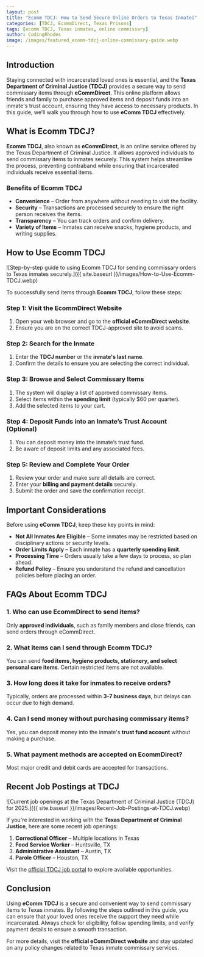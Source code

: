 ```yaml
---
layout: post
title: "Ecomm TDCJ: How to Send Secure Online Orders to Texas Inmates"
categories: [TDCJ, EcommDirect, Texas Prisons]
tags: [ecomm TDCJ, Texas inmates, online commissary]
author: CodingRhodes
image: /images/featured_ecomm-tdcj-online-commissary-guide.webp
---
```


## Introduction

Staying connected with incarcerated loved ones is essential, and the **Texas Department of Criminal Justice (TDCJ)** provides a secure way to send commissary items through **eCommDirect**. This online platform allows friends and family to purchase approved items and deposit funds into an inmate's trust account, ensuring they have access to necessary products. In this guide, we’ll walk you through how to use **eComm TDCJ** effectively.

## What is Ecomm TDCJ?

**Ecomm TDCJ**, also known as **eCommDirect**, is an online service offered by the Texas Department of Criminal Justice. It allows approved individuals to send commissary items to inmates securely. This system helps streamline the process, preventing contraband while ensuring that incarcerated individuals receive essential items.

### Benefits of Ecomm TDCJ

- **Convenience** – Order from anywhere without needing to visit the facility.
- **Security** – Transactions are processed securely to ensure the right person receives the items.
- **Transparency** – You can track orders and confirm delivery.
- **Variety of Items** – Inmates can receive snacks, hygiene products, and writing supplies.

## How to Use Ecomm TDCJ

![Step-by-step guide to using Ecomm TDCJ for sending commissary orders to Texas inmates securely.]({{ site.baseurl }}/images/How-to-Use-Ecomm-TDCJ.webp)

To successfully send items through **Ecomm TDCJ**, follow these steps:

### Step 1: Visit the EcommDirect Website

1. Open your web browser and go to the **official eCommDirect website**.
2. Ensure you are on the correct TDCJ-approved site to avoid scams.

### Step 2: Search for the Inmate

1. Enter the **TDCJ number** or the **inmate's last name**.
2. Confirm the details to ensure you are selecting the correct individual.

### Step 3: Browse and Select Commissary Items

1. The system will display a list of approved commissary items.
2. Select items within the **spending limit** (typically $60 per quarter).
3. Add the selected items to your cart.

### Step 4: Deposit Funds into an Inmate’s Trust Account (Optional)

1. You can deposit money into the inmate’s trust fund.
2. Be aware of deposit limits and any associated fees.

### Step 5: Review and Complete Your Order

1. Review your order and make sure all details are correct.
2. Enter your **billing and payment details** securely.
3. Submit the order and save the confirmation receipt.

## Important Considerations

Before using **eComm TDCJ**, keep these key points in mind:

- **Not All Inmates Are Eligible** – Some inmates may be restricted based on disciplinary actions or security levels.
- **Order Limits Apply** – Each inmate has a **quarterly spending limit**.
- **Processing Time** – Orders usually take a few days to process, so plan ahead.
- **Refund Policy** – Ensure you understand the refund and cancellation policies before placing an order.

## FAQs About Ecomm TDCJ

### 1. Who can use EcommDirect to send items?
Only **approved individuals**, such as family members and close friends, can send orders through eCommDirect.

### 2. What items can I send through Ecomm TDCJ?
You can send **food items, hygiene products, stationery, and select personal care items**. Certain restricted items are not available.

### 3. How long does it take for inmates to receive orders?
Typically, orders are processed within **3-7 business days**, but delays can occur due to high demand.

### 4. Can I send money without purchasing commissary items?
Yes, you can deposit money into the inmate's **trust fund account** without making a purchase.

### 5. What payment methods are accepted on EcommDirect?
Most major credit and debit cards are accepted for transactions.

## Recent Job Postings at TDCJ

![Current job openings at the Texas Department of Criminal Justice (TDCJ) for 2025.]({{ site.baseurl }}/images/Recent-Job-Postings-at-TDCJ.webp)

If you're interested in working with the **Texas Department of Criminal Justice**, here are some recent job openings:

1. **Correctional Officer** – Multiple locations in Texas
2. **Food Service Worker** – Huntsville, TX
3. **Administrative Assistant** – Austin, TX
4. **Parole Officer** – Houston, TX

Visit the [official TDCJ job portal](https://www.tdcj.texas.gov) to explore available opportunities.

## Conclusion

Using **eComm TDCJ** is a secure and convenient way to send commissary items to Texas inmates. By following the steps outlined in this guide, you can ensure that your loved ones receive the support they need while incarcerated. Always check for eligibility, follow spending limits, and verify payment details to ensure a smooth transaction.

For more details, visit the **official eCommDirect website** and stay updated on any policy changes related to Texas inmate commissary services.
